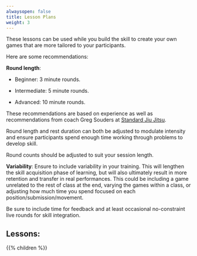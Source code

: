 ```yaml
---
alwaysopen: false
title: Lesson Plans
weight: 3
---
```


These lessons can be used while you build the skill to create your own games that are more tailored to your participants.

Here are some recommendations:

**Round length**:

* Beginner: 3 minute rounds.

* Intermediate: 5 minute rounds.

* Advanced: 10 minute rounds.

These recommendations are based on experience as well as recommendations from coach Greg Souders at [Standard Jiu Jitsu](https://standardjiujitsu.com). 

Round length and rest duration can both be adjusted to modulate intensity and ensure participants spend enough time working through problems to develop skill.

Round counts should be adjusted to suit your session length. 

**Variability**: Ensure to include variability in your training. This will lengthen the skill acquisition phase of learning, but will also ultimately result in more retention and transfer in real performances. This could be including a game unrelated to the rest of class at the end, varying the games within a class, or adjusting how much time you spend focused on each position/submission/movement. 


Be sure to include time for feedback and at least occasional no-constraint live rounds for skill integration.

## Lessons:

{{% children %}}